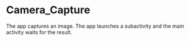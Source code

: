 # Camera_Capture
The app captures an image. The app launches a subactivity and the main activity waits for the result.
